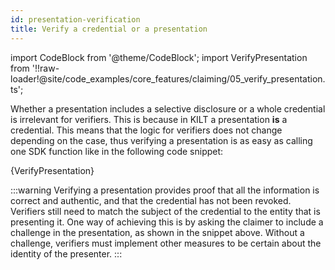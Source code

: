 ```yaml
---
id: presentation-verification
title: Verify a credential or a presentation
---
```

import CodeBlock from '@theme/CodeBlock';
import VerifyPresentation from '!!raw-loader!@site/code_examples/core_features/claiming/05_verify_presentation.ts';

Whether a presentation includes a selective disclosure or a whole credential is irrelevant for verifiers.
This is because in KILT a presentation **is** a credential.
This means that the logic for verifiers does not change depending on the case, thus verifying a presentation is as easy as calling one SDK function like in the following code snippet:

<CodeBlock className="language-js">
  {VerifyPresentation}
</CodeBlock>

:::warning
Verifying a presentation provides proof that all the information is correct and authentic, and that the credential has not been revoked.
Verifiers still need to match the subject of the credential to the entity that is presenting it.
One way of achieving this is by asking the claimer to include a challenge in the presentation, as shown in the snippet above.
Without a challenge, verifiers must implement other measures to be certain about the identity of the presenter.
:::